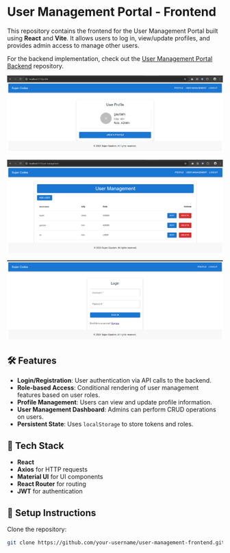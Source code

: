# User Management Portal - Frontend

This repository contains the frontend for the User Management Portal built using **React** and **Vite**. It allows users to log in, view/update profiles, and provides admin access to manage other users.

For the backend implementation, check out the
[User Management Portal Backend](https://github.com/sujan66root/user-management-portal) repository.

![Login Page](./src/assets/login.png)

![User Management](./src/assets/user-management.png)

![Profile](./src/assets/profile.png)

## 🛠️ Features

- **Login/Registration**: User authentication via API calls to the backend.
- **Role-based Access**: Conditional rendering of user management features based on user roles.
- **Profile Management**: Users can view and update profile information.
- **User Management Dashboard**: Admins can perform CRUD operations on users.
- **Persistent State**: Uses `localStorage` to store tokens and roles.

## 🚀 Tech Stack

- **React**
- **Axios** for HTTP requests
- **Material UI** for UI components
- **React Router** for routing
- **JWT** for authentication

## 🔧 Setup Instructions

Clone the repository:

```bash
git clone https://github.com/your-username/user-management-frontend.git
```

